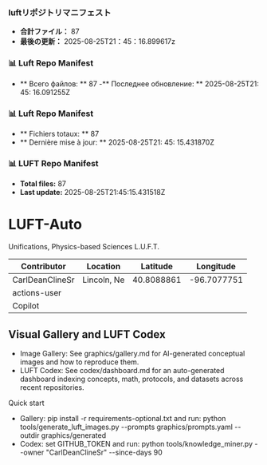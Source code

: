 <!-- LUFT_MANIFEST_JA START -->
### luftリポジトリマニフェスト

-  **合計ファイル：** 87
-  **最後の更新：** 2025-08-25T21：45：16.899617z
<!-- LUFT_MANIFEST_JA END -->

<!-- LUFT_MANIFEST_RU START -->
### 📊 Luft Repo Manifest

- ** Всего файлов: ** 87
-** Последнее обновление: ** 2025-08-25T21: 45: 16.091255Z
<!-- LUFT_MANIFEST_RU END -->

<!-- LUFT_MANIFEST_FR START -->
### 📊 Luft Repo Manifest

- ** Fichiers totaux: ** 87
- ** Dernière mise à jour: ** 2025-08-25T21: 45: 15.431870Z
<!-- LUFT_MANIFEST_FR END -->

<!-- LUFT_MANIFEST_EN START -->
### 📊 LUFT Repo Manifest

- **Total files:** 87
- **Last update:** 2025-08-25T21:45:15.431518Z

<!-- LUFT_MANIFEST_EN END -->

# LUFT-Auto
Unifications, Physics-based Sciences L.U.F.T.

<!-- LUFT_CONTRIBUTOR_MAP START -->
| Contributor | Location | Latitude | Longitude |
|-------------|----------|----------|-----------|
| CarlDeanClineSr | Lincoln, Ne | 40.8088861 | -96.7077751 |
| actions-user |  |  |  |
| Copilot |  |  |  |

<!-- LUFT_CONTRIBUTOR_MAP END -->

## Visual Gallery and LUFT Codex

- Image Gallery: See graphics/gallery.md for AI-generated conceptual images and how to reproduce them.
- LUFT Codex: See codex/dashboard.md for an auto-generated dashboard indexing concepts, math, protocols, and datasets across recent repositories.

Quick start
- Gallery: pip install -r requirements-optional.txt and run: python tools/generate_luft_images.py --prompts graphics/prompts.yaml --outdir graphics/generated
- Codex: set GITHUB_TOKEN and run: python tools/knowledge_miner.py --owner "CarlDeanClineSr" --since-days 90
